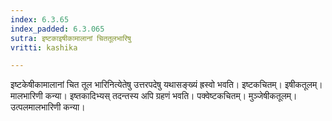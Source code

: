 ```yaml
---
index: 6.3.65
index_padded: 6.3.065
sutra: इष्टकाइषीकामालानां चिततूलभारिषु
vritti: kashika

---
```

इष्टकेषीकामालानां चित तूल भारिनित्येतेषु उत्तरपदेषु यथासङ्ख्यं ह्रस्वो भवति। इष्टकचितम्। इषीकतूलम्। मालभारिणी कन्या। इष्तकादिभ्यस् तदन्तस्य अपि ग्रहणं भवति। पक्वेष्टकचितम्। मुञ्जेषीकतूलम्। उत्पलमालभारिणी कन्या।